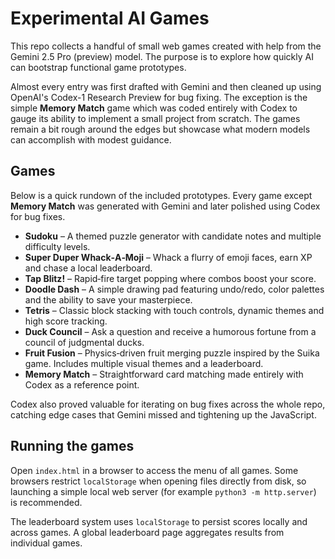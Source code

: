 # Experimental AI Games

This repo collects a handful of small web games created with help from the
Gemini 2.5 Pro (preview) model. The purpose is to explore how quickly AI can
bootstrap functional game prototypes.

Almost every entry was first drafted with Gemini and then cleaned up using
OpenAI's Codex-1 Research Preview for bug fixing. The exception is the simple
**Memory Match** game which was coded entirely with Codex to gauge its ability
to implement a small project from scratch. The games remain a bit rough around
the edges but showcase what modern models can accomplish with modest guidance.

## Games

Below is a quick rundown of the included prototypes. Every game except
**Memory Match** was generated with Gemini and later polished using Codex for
bug fixes.

- **Sudoku** – A themed puzzle generator with candidate notes and multiple
  difficulty levels.
- **Super Duper Whack‑A‑Moji** – Whack a flurry of emoji faces, earn XP and
  chase a local leaderboard.
- **Tap Blitz!** – Rapid‑fire target popping where combos boost your score.
- **Doodle Dash** – A simple drawing pad featuring undo/redo, color palettes
  and the ability to save your masterpiece.
- **Tetris** – Classic block stacking with touch controls, dynamic themes and
  high score tracking.
- **Duck Council** – Ask a question and receive a humorous fortune from a
  council of judgmental ducks.
- **Fruit Fusion** – Physics‑driven fruit merging puzzle inspired by the Suika
  game. Includes multiple visual themes and a leaderboard.
- **Memory Match** – Straightforward card matching made entirely with Codex as
  a reference point.

Codex also proved valuable for iterating on bug fixes across the whole repo,
catching edge cases that Gemini missed and tightening up the JavaScript.

## Running the games

Open `index.html` in a browser to access the menu of all games. Some browsers
restrict `localStorage` when opening files directly from disk, so launching a
simple local web server (for example `python3 -m http.server`) is recommended.

The leaderboard system uses `localStorage` to persist scores locally and across
games. A global leaderboard page aggregates results from individual games.
